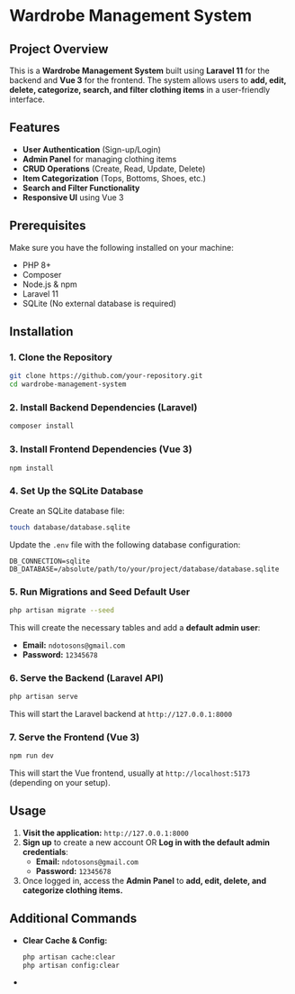 # Wardrobe Management System

## Project Overview
This is a **Wardrobe Management System** built using **Laravel 11** for the backend and **Vue 3** for the frontend. The system allows users to **add, edit, delete, categorize, search, and filter clothing items** in a user-friendly interface.

## Features
- **User Authentication** (Sign-up/Login)
- **Admin Panel** for managing clothing items
- **CRUD Operations** (Create, Read, Update, Delete)
- **Item Categorization** (Tops, Bottoms, Shoes, etc.)
- **Search and Filter Functionality**
- **Responsive UI** using Vue 3

## Prerequisites
Make sure you have the following installed on your machine:
- PHP 8+
- Composer
- Node.js & npm
- Laravel 11
- SQLite (No external database is required)

## Installation

### 1. Clone the Repository
```bash
git clone https://github.com/your-repository.git
cd wardrobe-management-system
```

### 2. Install Backend Dependencies (Laravel)
```bash
composer install
```

### 3. Install Frontend Dependencies (Vue 3)
```bash
npm install
```

### 4. Set Up the SQLite Database
Create an SQLite database file:
```bash
touch database/database.sqlite
```

Update the `.env` file with the following database configuration:
```env
DB_CONNECTION=sqlite
DB_DATABASE=/absolute/path/to/your/project/database/database.sqlite
```

### 5. Run Migrations and Seed Default User
```bash
php artisan migrate --seed
```
This will create the necessary tables and add a **default admin user**:
- **Email:** `ndotosons@gmail.com`
- **Password:** `12345678`

### 6. Serve the Backend (Laravel API)
```bash
php artisan serve
```
This will start the Laravel backend at `http://127.0.0.1:8000`

### 7. Serve the Frontend (Vue 3)
```bash
npm run dev
```
This will start the Vue frontend, usually at `http://localhost:5173` (depending on your setup).

## Usage
1. **Visit the application:**  `http://127.0.0.1:8000`
2. **Sign up** to create a new account OR **Log in with the default admin credentials**:
   - **Email:** `ndotosons@gmail.com`
   - **Password:** `12345678`
3. Once logged in, access the **Admin Panel** to **add, edit, delete, and categorize clothing items.**

## Additional Commands
- **Clear Cache & Config:**
  ```bash
  php artisan cache:clear
  php artisan config:clear
  ```
-


